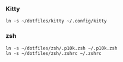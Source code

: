 ### Kitty
```
ln -s ~/dotfiles/kitty ~/.config/kitty
```

### zsh
```
ln -s ~/dotfiles/zsh/.p10k.zsh ~/.p10k.zsh
ln -s ~/dotfiles/zsh/.zshrc ~/.zshrc
```
